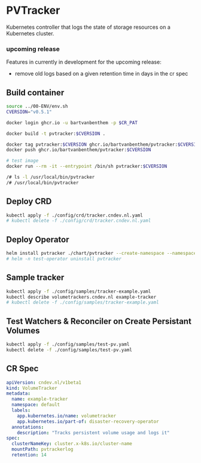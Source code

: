 # PVTracker
Kubernetes controller that logs the state of storage resources on a Kubernetes cluster. 

### upcoming release
Features in currently in development for the upcoming release:
* remove old logs based on a given retention time in days in the cr spec

## Build container
```bash
source ../00-ENV/env.sh
CVERSION="v0.5.1"

docker login ghcr.io -u bartvanbenthem -p $CR_PAT

docker build -t pvtracker:$CVERSION .

docker tag pvtracker:$CVERSION ghcr.io/bartvanbenthem/pvtracker:$CVERSION
docker push ghcr.io/bartvanbenthem/pvtracker:$CVERSION

# test image
docker run --rm -it --entrypoint /bin/sh pvtracker:$CVERSION

/# ls -l /usr/local/bin/pvtracker
/# /usr/local/bin/pvtracker
```

## Deploy CRD
```bash
kubectl apply -f ./config/crd/tracker.cndev.nl.yaml
# kubectl delete -f ./config/crd/tracker.cndev.nl.yaml
```

## Deploy Operator
```bash
helm install pvtracker ./chart/pvtracker --create-namespace --namespace test-operator
# helm -n test-operator uninstall pvtracker
```

## Sample tracker
```bash
kubectl apply -f ./config/samples/tracker-example.yaml
kubectl describe volumetrackers.cndev.nl example-tracker
# kubectl delete -f ./config/samples/tracker-example.yaml
```

## Test Watchers & Reconciler on Create Persistant Volumes
```bash
kubectl apply -f ./config/samples/test-pv.yaml
kubectl delete -f ./config/samples/test-pv.yaml
```

## CR Spec
```yaml
apiVersion: cndev.nl/v1beta1
kind: VolumeTracker
metadata:
  name: example-tracker
  namespace: default
  labels:
    app.kubernetes.io/name: volumetracker
    app.kubernetes.io/part-of: disaster-recovery-operator
  annotations:
    description: "Tracks persistent volume usage and logs it"
spec:
  clusterNameKey: cluster.x-k8s.io/cluster-name
  mountPath: pvtrackerlog
  retention: 14
```